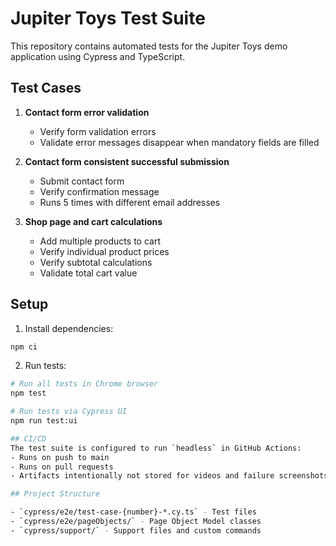 # Jupiter Toys Test Suite

This repository contains automated tests for the Jupiter Toys demo application using Cypress and TypeScript.

## Test Cases

1. **Contact form error validation**

   - Verify form validation errors
   - Validate error messages disappear when mandatory fields are filled

2. **Contact form consistent successful submission**

   - Submit contact form
   - Verify confirmation message
   - Runs 5 times with different email addresses

3. **Shop page and cart calculations**
   - Add multiple products to cart
   - Verify individual product prices
   - Verify subtotal calculations
   - Validate total cart value

## Setup

1. Install dependencies:

```bash
npm ci
```

2. Run tests:

```bash
# Run all tests in Chrome browser
npm test

# Run tests via Cypress UI
npm run test:ui

## CI/CD
The test suite is configured to run `headless` in GitHub Actions:
- Runs on push to main
- Runs on pull requests
- Artifacts intentionally not stored for videos and failure screenshots - this is to be implemented in Cypress Cloud

## Project Structure

- `cypress/e2e/test-case-{number}-*.cy.ts` - Test files
- `cypress/e2e/pageObjects/` - Page Object Model classes
- `cypress/support/` - Support files and custom commands
```
